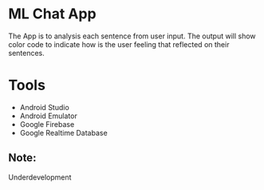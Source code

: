 # ML Chat App
The App is to analysis each sentence from user input. The output will show color code to indicate how is the user feeling that reflected on their sentences.

# Tools
- Android Studio
- Android Emulator
- Google Firebase
- Google Realtime Database

## Note:
Underdevelopment
